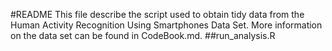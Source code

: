 #README
This file describe the script used to obtain tidy data from the Human Activity Recognition Using Smartphones Data Set.  More information on the data set can be found in CodeBook.md.
##run_analysis.R
